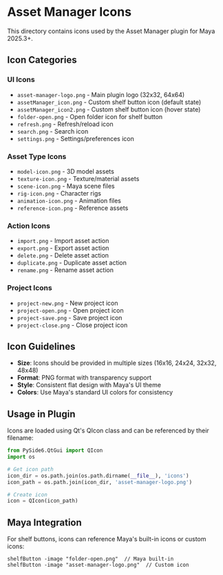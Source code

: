 # Asset Manager Icons

This directory contains icons used by the Asset Manager plugin for Maya 2025.3+.

## Icon Categories

### UI Icons

- `asset-manager-logo.png` - Main plugin logo (32x32, 64x64)
- `assetManager_icon.png` - Custom shelf button icon (default state)
- `assetManager_icon2.png` - Custom shelf button icon (hover state)
- `folder-open.png` - Open folder icon for shelf button
- `refresh.png` - Refresh/reload icon
- `search.png` - Search icon
- `settings.png` - Settings/preferences icon

### Asset Type Icons

- `model-icon.png` - 3D model assets
- `texture-icon.png` - Texture/material assets
- `scene-icon.png` - Maya scene files
- `rig-icon.png` - Character rigs
- `animation-icon.png` - Animation files
- `reference-icon.png` - Reference assets

### Action Icons

- `import.png` - Import asset action
- `export.png` - Export asset action
- `delete.png` - Delete asset action
- `duplicate.png` - Duplicate asset action
- `rename.png` - Rename asset action

### Project Icons

- `project-new.png` - New project icon
- `project-open.png` - Open project icon
- `project-save.png` - Save project icon
- `project-close.png` - Close project icon

## Icon Guidelines

- **Size**: Icons should be provided in multiple sizes (16x16, 24x24, 32x32, 48x48)
- **Format**: PNG format with transparency support
- **Style**: Consistent flat design with Maya's UI theme
- **Colors**: Use Maya's standard UI colors for consistency

## Usage in Plugin

Icons are loaded using Qt's QIcon class and can be referenced by their filename:

```python
from PySide6.QtGui import QIcon
import os

# Get icon path
icon_dir = os.path.join(os.path.dirname(__file__), 'icons')
icon_path = os.path.join(icon_dir, 'asset-manager-logo.png')

# Create icon
icon = QIcon(icon_path)
```

## Maya Integration

For shelf buttons, icons can reference Maya's built-in icons or custom icons:

```mel
shelfButton -image "folder-open.png"  // Maya built-in
shelfButton -image "asset-manager-logo.png"  // Custom icon
```

